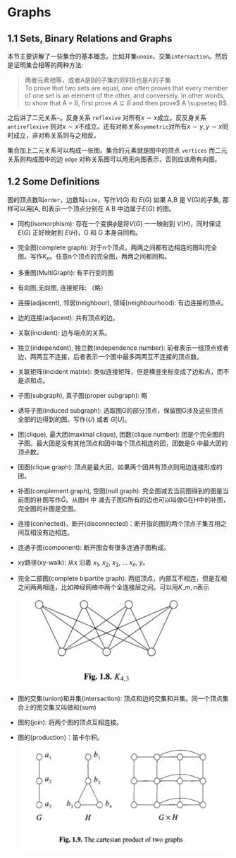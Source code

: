# Graphs

## 1.1 Sets, Binary Relations and Graphs

本节主要讲解了一些集合的基本概念。比如并集`unoin`，交集`intersaction`。然后是证明集合相等的两种方法:

> 两者元素相等，或者A是B的子集的同时B也是A的子集</br>
> To prove that two sets are equal, one often proves that every member of one set is an element of the other, and conversely. In other words, to show that A = B, first prove $A \subseteq B$ and then prove$ A \supseteq B$.

之后讲了二元关系`~`。反身关系 `reflexive` 对所有$x \sim x$成立。反反身关系 `antireflexive` 则对$x\sim x$不成立。还有对称关系` symmetric `对所有$x \sim y , y \sim x$同时成立，非对称关系则与之相反。

集合加上二元关系可以构成一张图。集合的元素就是图中的顶点 `vertices` 而二元关系则构成图中的边 `edge` 对称关系图可以用无向图表示，否则应该用有向图。

## 1.2 Some Definitions

图的顶点数叫`order`，边数叫`size`，写作$V(G)$ 和 $E(G)$ 如果 A,B 是 V(G)的子集, 那样可以用[A, B]表示一个顶点分别在 A B 中边属于$E(G)$ 的图。

- 同构(isomorphism): 存在一个变换$\phi$是将$V(G)$ 一一映射到 $V(H)$，同时保证$E(G)$ 正好映射到 $E(H)$，G 和 G 本身自同构。

- 完全图(complete graph): 对于n个顶点，两两之间都有边相连的图叫完全图。写作$K_n$。任意n个顶点的完全图，两两之间都同构。

- 多重图(MultiGraph): 有平行变的图

- 有向图,无向图, 连接矩阵: （略）

- 连接(adjacent), 邻居(neighbour), 领域(neighbourhood): 有边连接的顶点。

- 边的连接(adjacent): 共有顶点的边。

- 关联(incident): 边与端点的关系。

- 独立(independent), 独立数(independence number): 前者表示一组顶点或者边，两两互不连接，后者表示一个图中最多两两互不连接的顶点数。

- 关联矩阵(incident matrix): 类似连接矩阵，但是横竖坐标变成了边和点，而不是点和点。

- 子图(subgraph), 真子图(proper subgraph): 略

- 诱导子图(induced subgraph): 选取图G的部分顶点，保留图G涉及这些顶点全部的边得到的图。写作$(U)$ 或者 $G[U]$。

- 团(clique), 最大团(maximal clique), 团数(clique number): 团是个完全图的子图。最大团是没有其他顶点和团中每个顶点相连的团，团数是G 中最大团的顶点数。 

- 团图(clique graph): 顶点是最大团，如果两个团共有顶点则用边连接形成的团。

- 补图(complement graph), 空图(null graph): 完全图减去当前图得到的图是当前图的补图写作$\hat G$。从图H 中 减去子图G所有的边也可以叫做G在H中的补图，完全图的补图是空图。

- 连接(connected)，断开(disconnected)：断开指的图的两个顶点子集互相之间互相没有边相连。

- 连通子图(component): 断开图会有很多连通子图构成。

- xy路径(xy-walk): 从x 沿着 $x_1$, $x_2$, $x_3$, ... $x_n$, $y$。

- 完全二部图(complete bipartite graph): 两组顶点，内部互不相连，但是互相之间两两相连，比如神经网络中两个全连接层之间。可以用$K\_{m,n}$表示 ![完全二部图](bipartite_graph.jpg)

- 图的交集(union)和并集(intersaction): 顶点和边的交集和并集。同一个顶点集合上的图交集又叫做和(sum)

- 图的(join): 将两个图的顶点互相连接。

- 图的(production)：笛卡尔积。![笛卡尔积](graph_production.jpg)
